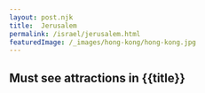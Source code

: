 ```yaml
---
layout: post.njk
title: 	Jerusalem
permalink: /israel/jerusalem.html
featuredImage: /_images/hong-kong/hong-kong.jpg
---
```

## Must see attractions in {{title}}